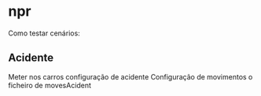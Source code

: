 # npr

Como testar cenários:

## Acidente
Meter nos carros configuração de acidente
Configuração de movimentos o ficheiro de movesAcident


 
